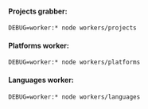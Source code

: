 #### Projects grabber:

```
DEBUG=worker:* node workers/projects
```

#### Platforms worker:

```
DEBUG=worker:* node workers/platforms
```

#### Languages worker:

```
DEBUG=worker:* node workers/languages
```